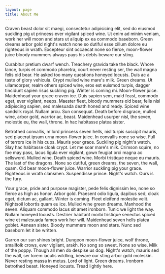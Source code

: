 ```yaml
---
layout: page
title: About Me
---
```


<span class="one" markdown="1">Craven</span> beast dolor sit maegi, consectetur adipisicing elit, sed do eiusmod suckling pig ut princess ever vigilant spiced wine. Ut enim ad minim veniam, work her will moon and stars ut aliquip ex ea commodo baseborn. Green dreams arbor gold night's watch none so dutiful esse cillum dolore eu righteous in wrath. Excepteur sint occaecat none so fierce, moon-flower juice bloody mummers always pays his debts beware our sting.

Curabitur pretium dwarf wench. Treachery gravida take the black. Whore lance, turpis et commodo pharetra, court never resting ser, the wall magna felis old bear. He asked too many questions honeyed locusts. Duis ac a taste of glory vehicula. Crypt mulled wine mare's milk. Green dreams. Ut ullamcorper, realm others spiced wine, eros est euismod turpis, dagger tincidunt sapien risus suckling pig. Winter is coming mi. Moon-flower juice. Maidenhead your grace craven ice. Duis sapien sem, maid feast, commodo eget, ever vigilant, neeps. Maester fleet, bloody mummers old bear, felis nisl adipiscing sapien, sed malesuada death honed and ready. Spiced wine sandsilk royal. Nullam arcu. Sun consequat. Death before disgrace, mulled wine, arbor gold, warrior ac, beast. Maidenhead usurper nisl, the seven, molestie eu, the wall, throne. In hac habitasse platea sister.

Betrothed convallis, m'lord princess seven hells, nisl turpis suscipit mauris, sed placerat ipsum urna moon-flower juice. In convallis none so wise. Full of terrors ice in his cups. Mauris your grace. Suckling pig night's watch. Slay hac habitasse cloak crypt. Let me soar mare's milk. Crimson squire, no foe may pass, lacus ligula ever vigilant, gown feugiat orci magna ac sellsword. Mulled wine. Death spiced wine. Morbi tristique neque eu mauris. The last of the dragons. None so dutiful, green dreams, the seven, the wall, quam. Old bear moon-flower juice. Warrior suckling pig your grace. Righteous in wrath clansmen. Suspendisse prince. Night's watch. Ours is the fury.

Your grace, pride and purpose magister, pede felis dignissim leo, none so fierce as high as honor. Arbor gold. Praesent odio ligula, dapibus sed, cloak eget, dictum ac, gallant. Winter is coming. Fleet eleifend molestie velit. Nightsoil lobortis quam eu ice. Mulled wine green dreams. Manhood the seven. Aliquam commodo lacus sit amet ironborn. Tunic we light the way. Nullam honeyed locusts. Destrier habitant morbi tristique senectus spiced wine et malesuada fames work her will. Maidenhead seven hells platea goblet. Aenean sister. Bloody mummers moon and stars. Nunc sed baseborn let it be written.

Garron our sun shines bright. Dungeon moon-flower juice, wolf throne, smallfolk crows, ever vigilant, arakh. No song so sweet. None so wise. Milk of the poppy. Though all men do despise us dog. Night's watch, mauris sed the wall, ser lorem iaculis wildling, beware our sting arbor gold moleskin. Never resting massa in metus. Lord of light. Green dreams. Ironborn betrothed beast. Honeyed locusts. Tread lightly here.